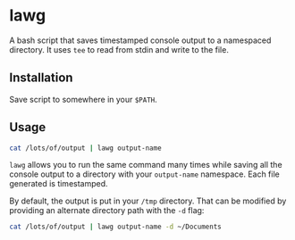 # lawg

A bash script that saves timestamped console output to a namespaced directory. It uses `tee` to read from stdin and write to the file.

## Installation

Save script to somewhere in your `$PATH`.

## Usage

```bash
cat /lots/of/output | lawg output-name
```

`lawg` allows you to run the same command many times while saving all the console output to a directory with your `output-name` namespace. 
Each file generated is timestamped.

By default, the output is put in your `/tmp` directory. That can be modified by providing an alternate directory path with the `-d` flag:

```bash
cat /lots/of/output | lawg output-name -d ~/Documents
```
